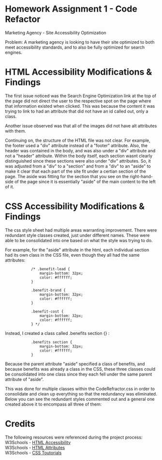 # Homework Assignment 1 - Code Refactor

Marketing Agency - Site Accessibility Optimization

Problem: A marketing agency is looking to have their site optimized to both meet accessibility standards, and to also be fully optimized for search engines.


# HTML Accessibility Modifications & Findings

The first issue noticed was the Search Engine Optimization link at the top of the page did not direct the user to the respective spot on the page where that information existed when clicked. This was because the content it was trying to link to had an attribute that did not have an id called out, only a class. 

Another issue observed was that all of the images did not have alt attributes with them.

Continuing on, the structure of the HTML file was not clear. For example, the footer used a "div" attribute instead of a "footer" attribute. Also, the header was contained in the body, and was also under a "div" attribute and not a "header" attribute. Within the body itself, each section wasnt clearly distinguished since these sections were also under "div" attributes. So, it was adjusted from a "div" to a "section" and from a "div" to an "aside" to make it clear that each part of the site fit under a certian section of the page. The aside was fitting for the section that you see on the right-hand-side of the page since it is essentially "aside" of the main content to the left of it.


# CSS Accessibility Modifications & Findings

The css style sheet had multiple areas warranting improvement. There were redundant style classes created, just under different names. These were able to be consolidated into one based on what the style was trying to do. 

For example, for the "aside" attribute in the html, each individual section had its own class in the CSS file, even though they all had the same attributes:

                /* .benefit-lead {
                    margin-bottom: 32px;
                    color: #ffffff;
                }

                .benefit-brand {
                    margin-bottom: 32px;
                    color: #ffffff;
                }

                .benefit-cost {
                    margin-bottom: 32px;
                    color: #ffffff;
                } */

Instead, I created a class called .benefits section {} :

                .benefits section {
                    margin-bottom: 32px;
                    color: #ffffff;
                }

Because the parent attribute "aside" specified a class of benefits, and because benefits was already a class in the CSS, these three classes could be consolidated into one class since they each fell under the same parent attribute of "aside".

This was done for multiple classes within the CodeRefractor.css in order to consolidate and clean up everything so that the redundancy was eliminated. Below you can see the redundant styles commented out
and a general one created above it to encompass all three of them:


# Credits

The following resources were referenced during the project process:
W3Schools - [HTML Accessibility](https://www.w3schools.com/html/html_accessibility.asp "HTML Accessibility") <br/>
W3Schools - [HTML Attributes](https://www.w3schools.com/tags/ref_attributes.asp "HTML Attributes") <br/>
W3Schools - [CSS Toutorials](https://www.w3schools.com/css/default.asp "CSS Toutorials") <br>




